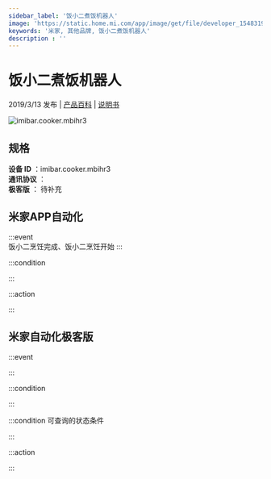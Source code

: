 ```yaml
---
sidebar_label: '饭小二煮饭机器人'
image: 'https://static.home.mi.com/app/image/get/file/developer_1548319403w6treqtr.png'
keywords: '米家, 其他品牌, 饭小二煮饭机器人'
description : ''
---
```

# 饭小二煮饭机器人

2019/3/13 发布 | [产品百科](https://home.mi.com/webapp/content/baike/product/index.html?model=imibar.cooker.mbihr3/) | [说明书](https://home.mi.com/views/introduction.html?model=imibar.cooker.mbihr3&region=cn)

![imibar.cooker.mbihr3](https://static.home.mi.com/app/image/get/file/developer_1548319403w6treqtr.png)

## 规格  
> 
**设备 ID** ：imibar.cooker.mbihr3  
**通讯协议** ：  
**极客版**  ： 待补充 


## 米家APP自动化  

:::event  
饭小二烹饪完成、饭小二烹饪开始
:::

:::condition  

:::

:::action   

:::

## 米家自动化极客版  

:::event  

:::

:::condition  

:::

:::condition 可查询的状态条件  

:::

:::action  

:::

        
